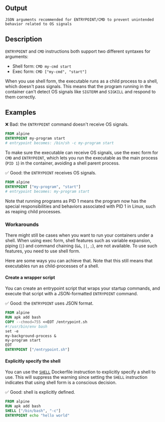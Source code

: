 ## Output

```text
JSON arguments recommended for ENTRYPOINT/CMD to prevent unintended behavior related to OS signals
```

## Description

`ENTRYPOINT` and `CMD` instructions both support two different syntaxes for
arguments:

- Shell form: `CMD my-cmd start`
- Exec form: `CMD ["my-cmd", "start"]`

When you use shell form, the executable runs as a child process to a shell,
which doesn't pass signals. This means that the program running in the
container can't detect OS signals like `SIGTERM` and `SIGKILL` and respond to
them correctly.

## Examples

❌ Bad: the `ENTRYPOINT` command doesn't receive OS signals.

```dockerfile
FROM alpine
ENTRYPOINT my-program start
# entrypoint becomes: /bin/sh -c my-program start
```

To make sure the executable can receive OS signals, use the exec form for `CMD`
and `ENTRYPOINT`, which lets you run the executable as the main process (`PID
1`) in the container, avoiding a shell parent process.

✅ Good: the `ENTRYPOINT` receives OS signals.

```dockerfile
FROM alpine
ENTRYPOINT ["my-program", "start"]
# entrypoint becomes: my-program start
```

Note that running programs as PID 1 means the program now has the special
responsibilities and behaviors associated with PID 1 in Linux, such as reaping
child processes.

### Workarounds

There might still be cases when you want to run your containers under a shell.
When using exec form, shell features such as variable expansion, piping (`|`)
and command chaining (`&&`, `||`, `;`), are not available. To use such
features, you need to use shell form.

Here are some ways you can achieve that. Note that this still means that
executables run as child-processes of a shell.

#### Create a wrapper script

You can create an entrypoint script that wraps your startup commands, and
execute that script with a JSON-formatted `ENTRYPOINT` command.

✅ Good: the `ENTRYPOINT` uses JSON format.

```dockerfile
FROM alpine
RUN apk add bash
COPY --chmod=755 <<EOT /entrypoint.sh
#!/usr/bin/env bash
set -e
my-background-process &
my-program start
EOT
ENTRYPOINT ["/entrypoint.sh"]
```

#### Explicitly specify the shell

You can use the [`SHELL`](https://docs.docker.com/reference/dockerfile/#shell)
Dockerfile instruction to explicitly specify a shell to use. This will suppress
the warning since setting the `SHELL` instruction indicates that using shell
form is a conscious decision.

✅ Good: shell is explicitly defined.

```dockerfile
FROM alpine
RUN apk add bash
SHELL ["/bin/bash", "-c"]
ENTRYPOINT echo "hello world"
```
